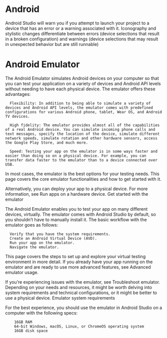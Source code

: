 # Android
Android Studio will warn you if you attempt to launch your project to a device that has an error or a warning associated with it. Iconography and stylistic changes differentiate between errors (device selections that result in a broken configuration) and warnings (device selections that may result in unexpected behavior but are still runnable)

# Android Emulator
The Android Emulator simulates Android devices on your computer so that you can test your application on a variety of devices and Android API levels without needing to have each physical device. The emulator offers these advantages:

      Flexibility: In addition to being able to simulate a variety of devices and Android API levels, the emulator comes with predefined configurations for various Android phone, tablet, Wear OS, and Android TV devices.

      High fidelity: The emulator provides almost all of the capabilities of a real Android device. You can simulate incoming phone calls and text messages, specify the location of the device, simulate different network speeds, simulate rotation and other hardware sensors, access the Google Play Store, and much more.

      Speed: Testing your app on the emulator is in some ways faster and easier than doing so on a physical device. For example, you can transfer data faster to the emulator than to a device connected over USB.

In most cases, the emulator is the best options for your testing needs. This page covers the core emulator functionalities and how to get started with it.

Alternatively, you can deploy your app to a physical device. For more information, see Run apps on a hardware device.
Get started with the emulator

The Android Emulator enables you to test your app on many different devices, virtually. The emulator comes with Android Studio by default, so you shouldn’t have to manually install it. The basic workflow with the emulator goes as follows:

      Verify that you have the system requirements.
      Create an Android Virtual Device (AVD).
      Run your app on the emulator.
      Navigate the emulator.

This page covers the steps to set up and explore your virtual testing environment in more detail. If you already have your app running on the emulator and are ready to use more advanced features, see Advanced emulator usage.

If you’re experiencing issues with the emulator, see Troubleshoot emulator. Depending on your needs and resources, it might be worth delving into system requirements and technical configurations, or it might be better to use a physical device.
Emulator system requirements

For the best experience, you should use the emulator in Android Studio on a computer with the following specs:

        16GB RAM
        64-bit Windows, macOS, Linux, or ChromeOS operating system
        16GB disk space

